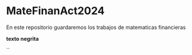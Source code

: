# MateFinanAct2024
En este repositorio guardaremos los trabajos de matematicas financieras 

**texto negrita**

``
